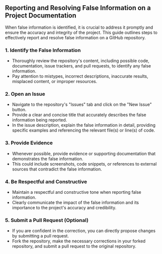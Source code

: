 ## Reporting and Resolving False Information on a Project Documentation

When false information is identified, it is crucial to address it promptly and ensure the accuracy and integrity of the project. 
This guide outlines steps to effectively report and resolve false information on a GitHub repository.

### 1. Identify the False Information
- Thoroughly review the repository's content, including possible code, documentation, issue trackers, and pull requests, to identify any false information.
- Pay attention to mistypes, incorrect descriptions, inaccurate results, misplaced content, or improper resources.

### 2. Open an Issue
- Navigate to the repository's "Issues" tab and click on the "New Issue" button.
- Provide a clear and concise title that accurately describes the false information being reported.
- In the issue description, explain the false information in detail, providing specific examples and referencing the relevant file(s) or line(s) of code.

### 3. Provide Evidence
- Whenever possible, provide evidence or supporting documentation that demonstrates the false information.
- This could include screenshots, code snippets, or references to external sources that contradict the false information.

### 4. Be Respectful and Constructive
- Maintain a respectful and constructive tone when reporting false information.
- Clearly communicate the impact of the false information and its importance to the project's accuracy and credibility.

### 5. Submit a Pull Request (Optional)
- If you are confident in the correction, you can directly propose changes by submitting a pull request.
- Fork the repository, make the necessary corrections in your forked repository, and submit a pull request to the original repository.
